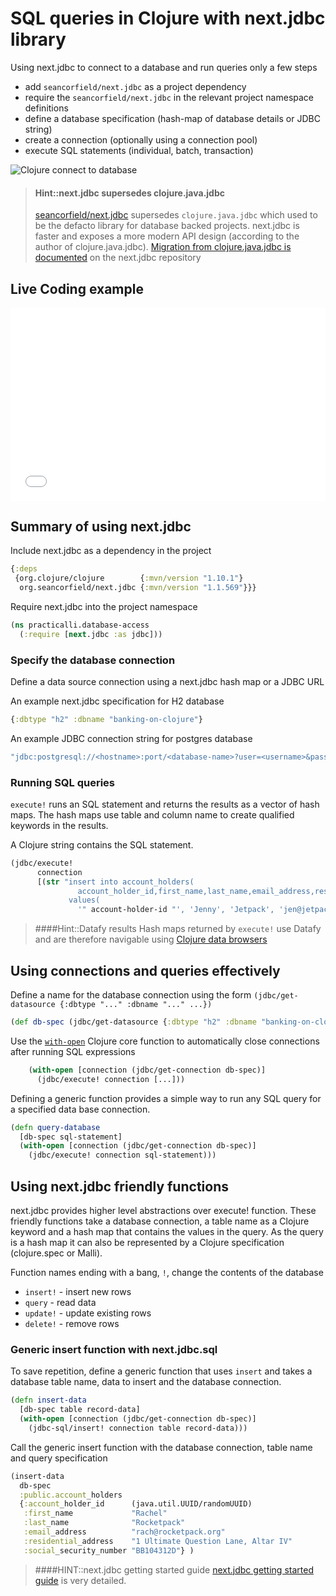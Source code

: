 # SQL queries in Clojure with next.jdbc library

Using next.jdbc to connect to a database and run queries only a few steps

* add `seancorfield/next.jdbc` as a project dependency
* require the `seancorfield/next.jdbc` in the relevant project namespace definitions
* define a database specification (hash-map of database details or JDBC string)
* create a connection  (optionally using a connection pool)
* execute SQL statements (individual, batch, transaction)

![Clojure connect to database](https://raw.githubusercontent.com/practicalli/graphic-design/live/practicalli-clojure-webapps-database-connection-and-sql-queries.png)


> #### Hint::next.jdbc supersedes clojure.java.jdbc
> [seancorfield/next.jdbc](https://github.com/seancorfield/next-jdbc) supersedes `clojure.java.jdbc` which used to be the defacto library for database backed projects.  next.jdbc is faster and exposes a more modern API design (according to the author of clojure.java.jdbc).
> [Migration from clojure.java.jdbc is documented](https://cljdoc.org/d/seancorfield/next.jdbc/CURRENT/doc/migration-from-clojure-java-jdbc) on the next.jdbc repository


## Live Coding example

<div style="position: relative;padding-bottom: 56.25%;padding-top: 25px;height: 0;">
  <iframe frameborder="0" allowfullscreen style="border: none;position: absolute;top: 0;left: 0;width: 100%;height: 100%;" src="//www.youtube.com/embed/5xsyuT2UjNA?start=454"></iframe></div>

<p></p>

## Summary of using next.jdbc

Include next.jdbc as a dependency in the project

```clojure
{:deps
 {org.clojure/clojure        {:mvn/version "1.10.1"}
  org.seancorfield/next.jdbc {:mvn/version "1.1.569"}}}
```

Require next.jdbc into the project namespace

```clojure
(ns practicalli.database-access
  (:require [next.jdbc :as jdbc]))
```


### Specify the database connection

Define a data source connection using a next.jdbc hash map or a JDBC URL

An example next.jdbc specification for H2 database

```clojure
{:dbtype "h2" :dbname "banking-on-clojure"}
```

An example JDBC connection string for postgres database

```clojure
"jdbc:postgresql://<hostname>:port/<database-name>?user=<username>&password=<password>&sslmode=require"
```


### Running SQL queries

`execute!` runs an SQL statement and returns the results as a vector of hash maps. The hash maps use table and column name to create qualified keywords in the results.

A Clojure string contains the SQL statement.

```clojure
(jdbc/execute!
      connection
      [(str "insert into account_holders(
               account_holder_id,first_name,last_name,email_address,residential_address,social_security_number)
             values(
               '" account-holder-id "', 'Jenny', 'Jetpack', 'jen@jetpack.org', '42 Meaning Lane, Altar IV', 'AB101112C' )")])
```


> ####Hint::Datafy results
> Hash maps returned by `execute!` use Datafy and are therefore navigable using [Clojure data browsers](http://practical.li/clojure/clojure-tools/data-browsers/)


## Using connections and queries effectively

Define a name for the database connection using the form `(jdbc/get-datasource {:dbtype "..." :dbname "..." ...})`

```clojure
(def db-spec (jdbc/get-datasource {:dbtype "h2" :dbname "banking-on-clojure"}))
```

Use the [`with-open`](https://clojuredocs.org/clojure.core/with-open) Clojure core function to automatically close connections after running SQL expressions

```clojure
    (with-open [connection (jdbc/get-connection db-spec)]
      (jdbc/execute! connection [...]))
```

Defining a generic function provides a simple way to run any SQL query for a specified data base connection.

```clojure
(defn query-database
  [db-spec sql-statement]
  (with-open [connection (jdbc/get-connection db-spec)]
    (jdbc/execute! connection sql-statement)))
```


## Using next.jdbc friendly functions

next.jdbc provides higher level abstractions over execute! function.  These friendly functions take a database connection, a table name as a Clojure keyword and a hash map that contains the values in the query.  As the query is a hash map it can also be represented by a Clojure specification (clojure.spec or Malli).

Function names ending with a bang, `!`, change the contents of the database

* `insert!` - insert new rows
* `query` - read data
* `update!` - update existing rows
* `delete!` - remove rows


### Generic insert function with next.jdbc.sql

To save repetition, define a generic function that uses `insert` and takes a database table name, data to insert and the database connection.

```clojure
(defn insert-data
  [db-spec table record-data]
  (with-open [connection (jdbc/get-connection db-spec)]
    (jdbc-sql/insert! connection table record-data)))
```

Call the generic insert function with the database connection, table name and query specification

```clojure
(insert-data
  db-spec
  :public.account_holders
  {:account_holder_id      (java.util.UUID/randomUUID)
   :first_name             "Rachel"
   :last_name              "Rocketpack"
   :email_address          "rach@rocketpack.org"
   :residential_address    "1 Ultimate Question Lane, Altar IV"
   :social_security_number "BB104312D"} )
```


<!-- ### Transactions for multiple queries ### -->

<!-- TODO: add example of using transactions for multiple queries -->


> ####HINT::next.jdbc getting started guide
> [next.jdbc getting started guide](https://cljdoc.org/d/seancorfield/next.jdbc/1.1.569/doc/getting-started) is very detailed.
